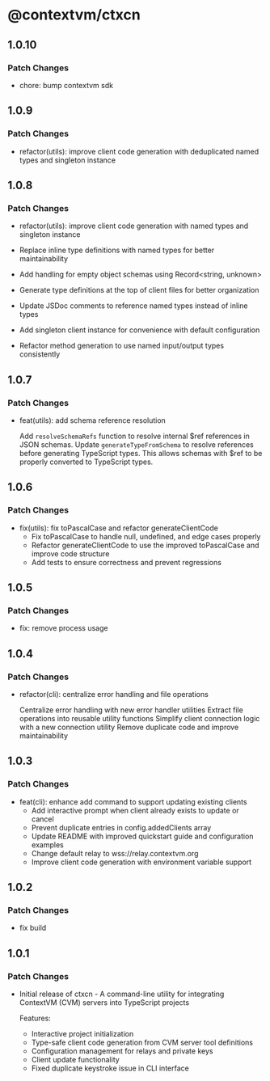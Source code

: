 # @contextvm/ctxcn

## 1.0.10

### Patch Changes

- chore: bump contextvm sdk

## 1.0.9

### Patch Changes

- refactor(utils): improve client code generation with deduplicated named types and singleton instance

## 1.0.8

### Patch Changes

- refactor(utils): improve client code generation with named types and singleton instance

- Replace inline type definitions with named types for better maintainability
- Add handling for empty object schemas using Record<string, unknown>
- Generate type definitions at the top of client files for better organization
- Update JSDoc comments to reference named types instead of inline types
- Add singleton client instance for convenience with default configuration
- Refactor method generation to use named input/output types consistently

## 1.0.7

### Patch Changes

- feat(utils): add schema reference resolution

  Add `resolveSchemaRefs` function to resolve internal $ref references in JSON schemas. Update `generateTypeFromSchema` to resolve references before generating TypeScript types. This allows schemas with $ref to be properly converted to TypeScript types.

## 1.0.6

### Patch Changes

- fix(utils): fix toPascalCase and refactor generateClientCode
  - Fix toPascalCase to handle null, undefined, and edge cases properly
  - Refactor generateClientCode to use the improved toPascalCase and improve code structure
  - Add tests to ensure correctness and prevent regressions

## 1.0.5

### Patch Changes

- fix: remove process usage

## 1.0.4

### Patch Changes

- refactor(cli): centralize error handling and file operations

  Centralize error handling with new error handler utilities
  Extract file operations into reusable utility functions
  Simplify client connection logic with a new connection utility
  Remove duplicate code and improve maintainability

## 1.0.3

### Patch Changes

- feat(cli): enhance add command to support updating existing clients
  - Add interactive prompt when client already exists to update or cancel
  - Prevent duplicate entries in config.addedClients array
  - Update README with improved quickstart guide and configuration examples
  - Change default relay to wss://relay.contextvm.org
  - Improve client code generation with environment variable support

## 1.0.2

### Patch Changes

- fix build

## 1.0.1

### Patch Changes

- Initial release of ctxcn - A command-line utility for integrating ContextVM (CVM) servers into TypeScript projects

  Features:
  - Interactive project initialization
  - Type-safe client code generation from CVM server tool definitions
  - Configuration management for relays and private keys
  - Client update functionality
  - Fixed duplicate keystroke issue in CLI interface
